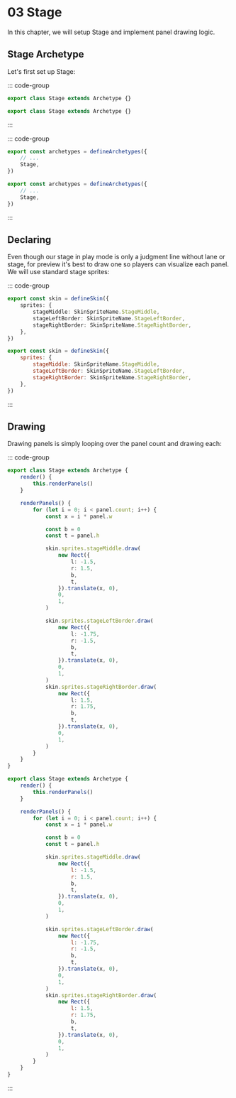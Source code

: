 # 03 Stage

In this chapter, we will setup Stage and implement panel drawing logic.

## Stage Archetype

Let's first set up Stage:

::: code-group

```TypeScript
export class Stage extends Archetype {}
```

```JavaScript
export class Stage extends Archetype {}
```

:::

::: code-group

```TypeScript
export const archetypes = defineArchetypes({
    // ...
    Stage,
})
```

```JavaScript
export const archetypes = defineArchetypes({
    // ...
    Stage,
})
```

:::

## Declaring

Even though our stage in play mode is only a judgment line without lane or stage, for preview it's best to draw one so players can visualize each panel. We will use standard stage sprites:

::: code-group

```TypeScript
export const skin = defineSkin({
    sprites: {
        stageMiddle: SkinSpriteName.StageMiddle,
        stageLeftBorder: SkinSpriteName.StageLeftBorder,
        stageRightBorder: SkinSpriteName.StageRightBorder,
    },
})
```

```JavaScript
export const skin = defineSkin({
    sprites: {
        stageMiddle: SkinSpriteName.StageMiddle,
        stageLeftBorder: SkinSpriteName.StageLeftBorder,
        stageRightBorder: SkinSpriteName.StageRightBorder,
    },
})
```

:::

## Drawing

Drawing panels is simply looping over the panel count and drawing each:

::: code-group

```TypeScript
export class Stage extends Archetype {
    render() {
        this.renderPanels()
    }

    renderPanels() {
        for (let i = 0; i < panel.count; i++) {
            const x = i * panel.w

            const b = 0
            const t = panel.h

            skin.sprites.stageMiddle.draw(
                new Rect({
                    l: -1.5,
                    r: 1.5,
                    b,
                    t,
                }).translate(x, 0),
                0,
                1,
            )

            skin.sprites.stageLeftBorder.draw(
                new Rect({
                    l: -1.75,
                    r: -1.5,
                    b,
                    t,
                }).translate(x, 0),
                0,
                1,
            )
            skin.sprites.stageRightBorder.draw(
                new Rect({
                    l: 1.5,
                    r: 1.75,
                    b,
                    t,
                }).translate(x, 0),
                0,
                1,
            )
        }
    }
}
```

```JavaScript
export class Stage extends Archetype {
    render() {
        this.renderPanels()
    }

    renderPanels() {
        for (let i = 0; i < panel.count; i++) {
            const x = i * panel.w

            const b = 0
            const t = panel.h

            skin.sprites.stageMiddle.draw(
                new Rect({
                    l: -1.5,
                    r: 1.5,
                    b,
                    t,
                }).translate(x, 0),
                0,
                1,
            )

            skin.sprites.stageLeftBorder.draw(
                new Rect({
                    l: -1.75,
                    r: -1.5,
                    b,
                    t,
                }).translate(x, 0),
                0,
                1,
            )
            skin.sprites.stageRightBorder.draw(
                new Rect({
                    l: 1.5,
                    r: 1.75,
                    b,
                    t,
                }).translate(x, 0),
                0,
                1,
            )
        }
    }
}
```

:::
